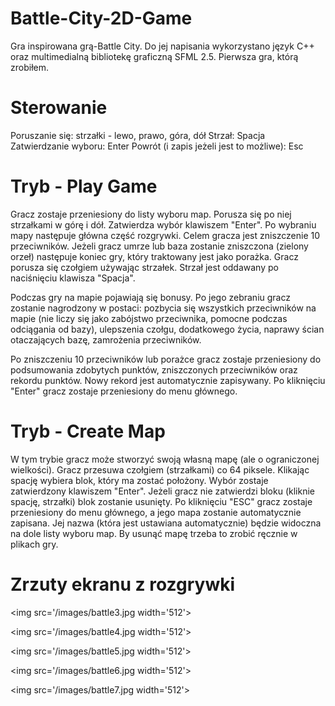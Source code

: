 # Battle-City-2D-Game

Gra inspirowana grą-Battle City. Do jej napisania wykorzystano język C++ oraz multimedialną bibliotekę graficzną SFML 2.5. Pierwsza gra, którą zrobiłem.

# Sterowanie

Poruszanie się: strzałki - lewo, prawo, góra, dół
Strzał: Spacja
Zatwierdzanie wyboru: Enter
Powrót (i zapis jeżeli jest to możliwe): Esc

# Tryb - Play Game

Gracz zostaje przeniesiony do listy wyboru map. Porusza się po niej strzałkami w górę i dół. Zatwierdza wybór klawiszem "Enter". Po wybraniu mapy następuje główna część rozgrywki. Celem gracza jest zniszczenie 10 przeciwników. Jeżeli gracz umrze lub baza zostanie zniszczona (zielony orzeł) następuje koniec gry, który traktowany jest jako porażka. Gracz porusza się czołgiem używając strzałek. Strzał jest oddawany po naciśnięciu klawisza "Spacja".

Podczas gry na mapie pojawiają się bonusy. Po jego zebraniu gracz zostanie nagrodzony w postaci: pozbycia się wszystkich przeciwników na mapie (nie liczy się jako zabójstwo przeciwnika, pomocne podczas odciągania od bazy), ulepszenia czołgu, dodatkowego życia, naprawy ścian otaczających bazę, zamrożenia przeciwników.

Po zniszczeniu 10 przeciwników lub porażce gracz zostaje przeniesiony do podsumowania zdobytych punktów, zniszczonych przeciwników oraz rekordu punktów. Nowy rekord jest automatycznie zapisywany. Po kliknięciu "Enter" gracz zostaje przeniesiony do menu głównego.

# Tryb - Create Map

W tym trybie gracz może stworzyć swoją własną mapę (ale o ograniczonej wielkości). Gracz przesuwa czołgiem (strzałkami) co 64 piksele. Klikając spację wybiera blok, który ma zostać położony. Wybór zostaje zatwierdzony klawiszem "Enter". Jeżeli gracz nie zatwierdzi bloku (kliknie spację, strzałki) blok zostanie usunięty. Po kliknięciu "ESC" gracz zostaje przeniesiony do menu głównego, a jego mapa zostanie automatycznie zapisana. Jej nazwa (która jest ustawiana automatycznie) będzie widoczna na dole listy wyboru map. By usunąć mapę trzeba to zrobić ręcznie w plikach gry.

# Zrzuty ekranu z rozgrywki

<img src='/images/battle3.jpg width='512'>

<img src='/images/battle4.jpg width='512'>

<img src='/images/battle5.jpg width='512'>

<img src='/images/battle6.jpg width='512'>

<img src='/images/battle7.jpg width='512'>
